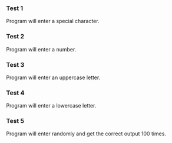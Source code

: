 ### Test 1

Program will enter a special character.

### Test 2

Program will enter a number.

### Test 3

Program will enter an uppercase letter.

### Test 4

Program will enter a lowercase letter.

### Test 5

Program will enter randomly and get the correct output 100 times.
